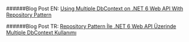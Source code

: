 ######Blog Post EN: [Using Multiple DbContext on .NET 6 Web API With Repository Pattern]("https://muratsuzen.medium.com/using-multiple-dbcontext-on-net-6-web-api-with-repository-pattern-3d223874e625")

######Blog Post TR: [Repository Pattern İle .NET 6 Web API Üzerinde Multiple DbContext Kullanımı]("https://msuzen.blogspot.com/2022/04/repository-pattern-ile-net-6-web-api-uzerinde-multiple-dbcontext-kullanimi.html")
